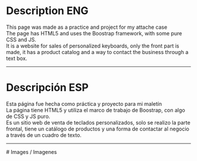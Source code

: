 # Description ENG
This page was made as a practice and project for my attache case<br>
The page has HTML5 and uses the Boostrap framework, with some pure CSS and JS.<br>
It is a website for sales of personalized keyboards, only the front part is made, it has a product catalog and a way to contact the business through a text box.

<hr>

# Descripción ESP
Esta página fue hecha como práctica y proyecto para mi maletín<br>
La página tiene HTML5 y utiliza el marco de trabajo de Boostrap, con algo de CSS y JS puro.<br>
Es un sitio web de venta de teclados personalizados, solo se realizo la parte frontal, tiene un catálogo de productos y una forma de contactar al negocio a través de un cuadro de texto.

<hr>
# Images / Imagenes



